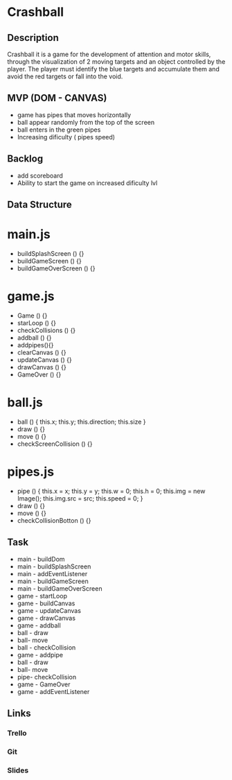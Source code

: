 # Crashball

## Description

Crashball it is a game for the development of attention and motor skills, through the visualization of 2 moving targets and an object controlled by the player. The player must identify the blue targets and accumulate them and avoid the red targets or fall into the void.
## MVP (DOM - CANVAS)

- game has pipes that moves horizontally
- ball appear randomly from the top of the screen
- ball enters in the green pipes
- Increasing dificulty ( pipes speed)

## Backlog

- add scoreboard
- Ability to start the game on increased dificulty lvl

## Data Structure

# main.js

- buildSplashScreen () {}
- buildGameScreen () {}
- buildGameOverScreen () {}

# game.js

- Game () {}
- starLoop () {}
- checkCollisions () {}
- addball () {}
- addpipes(){}
- clearCanvas () {}
- updateCanvas () {}
- drawCanvas () {}
- GameOver () {}

# ball.js 

- ball () {
    this.x;
    this.y;
    this.direction;
    this.size
}
- draw () {}
- move () {}
- checkScreenCollision () {}

# pipes.js 

- pipe () {
    this.x = x;
    this.y = y;
    this.w = 0;
    this.h = 0;
    this.img = new Image();
    this.img.src = src; 
    this.speed = 0;
}
- draw () {}
- move () {}
- checkCollisionBotton () {}


## Task

- main - buildDom
- main - buildSplashScreen
- main - addEventListener
- main - buildGameScreen
- main - buildGameOverScreen
- game - startLoop
- game - buildCanvas
- game - updateCanvas
- game - drawCanvas
- game - addball
- ball - draw
- ball- move
- ball - checkCollision
- game - addpipe
- ball - draw
- ball- move
- pipe- checkCollision
- game - GameOver
- game - addEventListener

## Links

### Trello


### Git

### Slides

